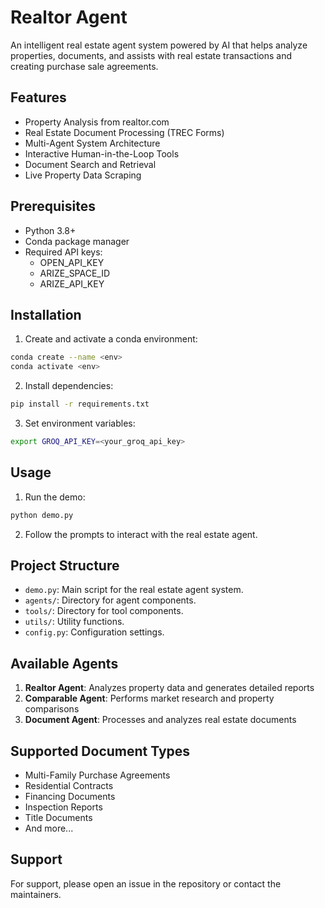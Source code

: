 # Realtor Agent

An intelligent real estate agent system powered by AI that helps analyze properties, documents, and assists with real estate transactions and creating purchase sale agreements.

## Features

- Property Analysis from realtor.com
- Real Estate Document Processing (TREC Forms)
- Multi-Agent System Architecture
- Interactive Human-in-the-Loop Tools
- Document Search and Retrieval
- Live Property Data Scraping

## Prerequisites

- Python 3.8+
- Conda package manager
- Required API keys:
  - OPEN_API_KEY
  - ARIZE_SPACE_ID
  - ARIZE_API_KEY

## Installation

1. Create and activate a conda environment:
```bash
conda create --name <env>
conda activate <env>
```

2. Install dependencies:
```bash
pip install -r requirements.txt
```

3. Set environment variables:
```bash
export GROQ_API_KEY=<your_groq_api_key> 
```

## Usage

1. Run the demo:
```bash
python demo.py
```

2. Follow the prompts to interact with the real estate agent.

## Project Structure

- `demo.py`: Main script for the real estate agent system.
- `agents/`: Directory for agent components.
- `tools/`: Directory for tool components.
- `utils/`: Utility functions.
- `config.py`: Configuration settings.          

## Available Agents

1. **Realtor Agent**: Analyzes property data and generates detailed reports
2. **Comparable Agent**: Performs market research and property comparisons
3. **Document Agent**: Processes and analyzes real estate documents

## Supported Document Types

- Multi-Family Purchase Agreements
- Residential Contracts
- Financing Documents
- Inspection Reports
- Title Documents
- And more...

## Support

For support, please open an issue in the repository or contact the maintainers.
